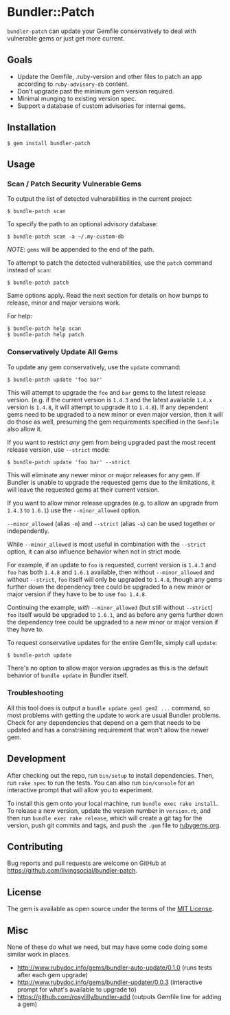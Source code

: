 # Bundler::Patch

`bundler-patch` can update your Gemfile conservatively to deal with vulnerable gems or just get more current.

## Goals

- Update the Gemfile, .ruby-version and other files to patch an app according to `ruby-advisory-db` content.
- Don't upgrade past the minimum gem version required.
- Minimal munging to existing version spec.
- Support a database of custom advisories for internal gems.

## Installation

    $ gem install bundler-patch

## Usage

### Scan / Patch Security Vulnerable Gems

To output the list of detected vulnerabilities in the current project:

    $ bundle-patch scan

To specify the path to an optional advisory database:

    $ bundle-patch scan -a ~/.my-custom-db

*NOTE*: `gems` will be appended to the end of the path.

To attempt to patch the detected vulnerabilities, use the `patch` command instead of `scan`:

    $ bundle-patch patch

Same options apply. Read the next section for details on how bumps to release, minor and major versions work.

For help:

    $ bundle-patch help scan
    $ bundle-patch help patch

### Conservatively Update All Gems

To update any gem conservatively, use the `update` command:

    $ bundle-patch update 'foo bar'

This will attempt to upgrade the `foo` and `bar` gems to the latest release version. (e.g. if the current version is
`1.4.3` and the latest available `1.4.x` version is `1.4.8`, it will attempt to upgrade it to `1.4.8`). If any
dependent gems need to be upgraded to a new minor or even major version, then it will do those as well, presuming the
gem requirements specified in the `Gemfile` also allow it.

If you want to restrict _any_ gem from being upgraded past the most recent release version, use `--strict` mode:

    $ bundle-patch update 'foo bar' --strict

This will eliminate any newer minor or major releases for any gem. If Bundler is unable to upgrade the requested gems
due to the limitations, it will leave the requested gems at their current version.

If you want to allow minor release upgrades (e.g. to allow an upgrade from `1.4.3` to `1.6.1`) use the `--minor_allowed`
option.

`--minor_allowed` (alias `-m`) and `--strict` (alias `-s`) can be used together or independently.

While `--minor_allowed` is most useful in combination with the `--strict` option, it can also influence behavior when
not in strict mode.

For example, if an update to `foo` is requested, current version is `1.4.3` and `foo` has both `1.4.8` and `1.6.1`
available, then without `--minor_allowed` and without `--strict`, `foo` itself will only be upgraded to `1.4.8`, though
any gems further down the dependency tree could be upgraded to a new minor or major version if they have to be to use
`foo 1.4.8`.

Continuing the example, _with_ `--minor_allowed` (but still without `--strict`) `foo` itself would be upgraded to
`1.6.1`, and as before any gems further down the dependency tree could be upgraded to a new minor or major version if
they have to.

To request conservative updates for the entire Gemfile, simply call `update`:

    $ bundle-patch update

There's no option to allow major version upgrades as this is the default behavior of `bundle update` in Bundler itself.


### Troubleshooting

All this tool does is output a `bundle update gem1 gem2 ...` command, so most problems with getting the update to work
are usual Bundler problems. Check for any dependencies that depend on a gem that needs to be updated and has a
constraining requirement that won't allow the newer gem.


## Development

After checking out the repo, run `bin/setup` to install dependencies. Then, run `rake spec` to run the tests. You can also run `bin/console` for an interactive prompt that will allow you to experiment.

To install this gem onto your local machine, run `bundle exec rake install`. To release a new version, update the version number in `version.rb`, and then run `bundle exec rake release`, which will create a git tag for the version, push git commits and tags, and push the `.gem` file to [rubygems.org](https://rubygems.org).

## Contributing

Bug reports and pull requests are welcome on GitHub at https://github.com/livingsocial/bundler-patch.


## License

The gem is available as open source under the terms of the [MIT License](http://opensource.org/licenses/MIT).


## Misc

None of these do what we need, but may have some code doing some similar work in places.

- http://www.rubydoc.info/gems/bundler-auto-update/0.1.0 (runs tests after each gem upgrade)
- http://www.rubydoc.info/gems/bundler-updater/0.0.3 (interactive prompt for what's available to upgrade to)
- https://github.com/rosylilly/bundler-add (outputs Gemfile line for adding a gem)


